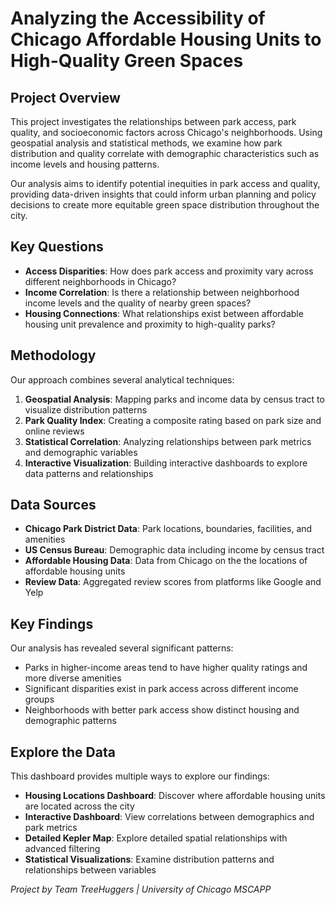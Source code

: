 # Analyzing the Accessibility of Chicago Affordable Housing Units to High-Quality Green Spaces

## Project Overview

This project investigates the relationships between park access, park quality, and socioeconomic factors across Chicago's neighborhoods. Using geospatial analysis and statistical methods, we examine how park distribution and quality correlate with demographic characteristics such as income levels and housing patterns.

Our analysis aims to identify potential inequities in park access and quality, providing data-driven insights that could inform urban planning and policy decisions to create more equitable green space distribution throughout the city.

## Key Questions

- **Access Disparities**: How does park access and proximity vary across different neighborhoods in Chicago?
- **Income Correlation**: Is there a relationship between neighborhood income levels and the quality of nearby green spaces?
- **Housing Connections**: What relationships exist between affordable housing unit prevalence and proximity to high-quality parks?

## Methodology

Our approach combines several analytical techniques:

1. **Geospatial Analysis**: Mapping parks and income data by census tract to visualize distribution patterns
2. **Park Quality Index**: Creating a composite rating based on park size and online reviews
3. **Statistical Correlation**: Analyzing relationships between park metrics and demographic variables
4. **Interactive Visualization**: Building interactive dashboards to explore data patterns and relationships

## Data Sources

- **Chicago Park District Data**: Park locations, boundaries, facilities, and amenities
- **US Census Bureau**: Demographic data including income by census tract
- **Affordable Housing Data**: Data from Chicago on the the locations of affordable housing units
- **Review Data**: Aggregated review scores from platforms like Google and Yelp

## Key Findings

Our analysis has revealed several significant patterns:

- Parks in higher-income areas tend to have higher quality ratings and more diverse amenities
- Significant disparities exist in park access across different income groups
- Neighborhoods with better park access show distinct housing and demographic patterns

## Explore the Data

This dashboard provides multiple ways to explore our findings:

- **Housing Locations Dashboard**: Discover where affordable housing units are located across the city
- **Interactive Dashboard**: View correlations between demographics and park metrics
- **Detailed Kepler Map**: Explore detailed spatial relationships with advanced filtering
- **Statistical Visualizations**: Examine distribution patterns and relationships between variables

*Project by Team TreeHuggers | University of Chicago MSCAPP*